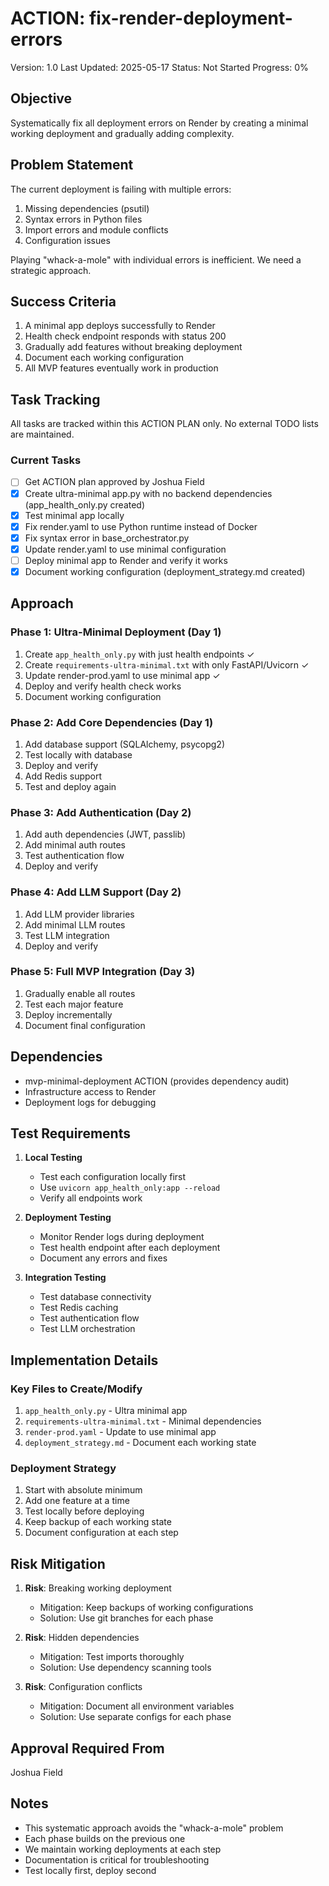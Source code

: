 # ACTION: fix-render-deployment-errors

Version: 1.0
Last Updated: 2025-05-17
Status: Not Started
Progress: 0%

## Objective

Systematically fix all deployment errors on Render by creating a minimal working deployment and gradually adding complexity.

## Problem Statement

The current deployment is failing with multiple errors:

1. Missing dependencies (psutil)
2. Syntax errors in Python files
3. Import errors and module conflicts
4. Configuration issues

Playing "whack-a-mole" with individual errors is inefficient. We need a strategic approach.

## Success Criteria

1. A minimal app deploys successfully to Render
2. Health check endpoint responds with status 200
3. Gradually add features without breaking deployment
4. Document each working configuration
5. All MVP features eventually work in production

## Task Tracking

All tasks are tracked within this ACTION PLAN only. No external TODO lists are maintained.

### Current Tasks

- [ ] Get ACTION plan approved by Joshua Field
- [x] Create ultra-minimal app.py with no backend dependencies (app_health_only.py created)
- [x] Test minimal app locally
- [x] Fix render.yaml to use Python runtime instead of Docker
- [x] Fix syntax error in base_orchestrator.py
- [x] Update render.yaml to use minimal configuration
- [ ] Deploy minimal app to Render and verify it works
- [x] Document working configuration (deployment_strategy.md created)

## Approach

### Phase 1: Ultra-Minimal Deployment (Day 1)

1. Create `app_health_only.py` with just health endpoints ✓
2. Create `requirements-ultra-minimal.txt` with only FastAPI/Uvicorn ✓
3. Update render-prod.yaml to use minimal app ✓
4. Deploy and verify health check works
5. Document working configuration

### Phase 2: Add Core Dependencies (Day 1)

1. Add database support (SQLAlchemy, psycopg2)
2. Test locally with database
3. Deploy and verify
4. Add Redis support
5. Test and deploy again

### Phase 3: Add Authentication (Day 2)

1. Add auth dependencies (JWT, passlib)
2. Add minimal auth routes
3. Test authentication flow
4. Deploy and verify

### Phase 4: Add LLM Support (Day 2)

1. Add LLM provider libraries
2. Add minimal LLM routes
3. Test LLM integration
4. Deploy and verify

### Phase 5: Full MVP Integration (Day 3)

1. Gradually enable all routes
2. Test each major feature
3. Deploy incrementally
4. Document final configuration

## Dependencies

- mvp-minimal-deployment ACTION (provides dependency audit)
- Infrastructure access to Render
- Deployment logs for debugging

## Test Requirements

1. **Local Testing**

   - Test each configuration locally first
   - Use `uvicorn app_health_only:app --reload`
   - Verify all endpoints work

2. **Deployment Testing**

   - Monitor Render logs during deployment
   - Test health endpoint after each deployment
   - Document any errors and fixes

3. **Integration Testing**
   - Test database connectivity
   - Test Redis caching
   - Test authentication flow
   - Test LLM orchestration

## Implementation Details

### Key Files to Create/Modify

1. `app_health_only.py` - Ultra minimal app
2. `requirements-ultra-minimal.txt` - Minimal dependencies
3. `render-prod.yaml` - Update to use minimal app
4. `deployment_strategy.md` - Document each working state

### Deployment Strategy

1. Start with absolute minimum
2. Add one feature at a time
3. Test locally before deploying
4. Keep backup of each working state
5. Document configuration at each step

## Risk Mitigation

1. **Risk**: Breaking working deployment

   - Mitigation: Keep backups of working configurations
   - Solution: Use git branches for each phase

2. **Risk**: Hidden dependencies

   - Mitigation: Test imports thoroughly
   - Solution: Use dependency scanning tools

3. **Risk**: Configuration conflicts
   - Mitigation: Document all environment variables
   - Solution: Use separate configs for each phase

## Approval Required From

Joshua Field

## Notes

- This systematic approach avoids the "whack-a-mole" problem
- Each phase builds on the previous one
- We maintain working deployments at each step
- Documentation is critical for troubleshooting
- Test locally first, deploy second
